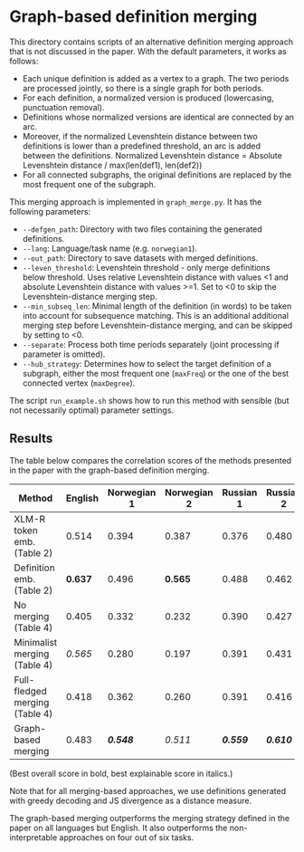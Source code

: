 # Graph-based definition merging

This directory contains scripts of an alternative definition merging approach that is not discussed in the paper. With the default parameters, it works as follows:
- Each unique definition is added as a vertex to a graph. The two periods are processed jointly, so there is a single graph for both periods.
- For each definition, a normalized version is produced (lowercasing, punctuation removal).
- Definitions whose normalized versions are identical are connected by an arc.
- Moreover, if the normalized Levenshtein distance between two definitions is lower than a predefined threshold, an arc is added between the definitions. Normalized Levenshtein distance = Absolute Levenshtein distance / max(len(def1), len(def2))
- For all connected subgraphs, the original definitions are replaced by the most frequent one of the subgraph.

This merging approach is implemented in `graph_merge.py`. It has the following parameters:
- `--defgen_path`: Directory with two files containing the generated definitions.
- `--lang`: Language/task name (e.g. `norwegian1`).
- `--out_path`: Directory to save datasets with merged definitions.
- `--leven_threshold`: Levenshtein threshold - only merge definitions below threshold. Uses relative Levenshtein distance with values <1 and absolute Levenshtein distance with values >=1. Set to <0 to skip the Levenshtein-distance merging step.
- `--min_subseq_len`: Minimal length of the definition (in words) to be taken into account for subsequence matching. This is an additional additional merging step before Levenshtein-distance merging, and can be skipped by setting to <0.
- `--separate`: Process both time periods separately (joint processing if parameter is omitted).
- `--hub_strategy`: Determines how to select the target definition of a subgraph, either the most frequent one (`maxFreq`) or the one of the best connected vertex (`maxDegree`).

The script `run_example.sh` shows how to run this method with sensible (but not necessarily optimal) parameter settings.

## Results

The table below compares the correlation scores of the methods presented in the paper with the graph-based definition merging.

| Method      | English | Norwegian 1 | Norwegian 2 | Russian 1 | Russian 2 | Russian 3 | 
| ----------- | ------- | ----------- | ----------- | --------- | --------- | --------- |
| XLM-R token emb. (Table 2)     | 0.514 | 0.394 | 0.387 | 0.376 | 0.480 | 0.457 |
| Definition emb. (Table 2)      | **0.637** | 0.496 | **0.565** | 0.488 | 0.462 | 0.504 |
| No merging (Table 4)           | 0.405 | 0.332 | 0.232 | 0.390 | 0.427 | 0.469 |
| Minimalist merging (Table 4)   | *0.565* | 0.280 | 0.197 | 0.391 | 0.431 | 0.491 |
| Full-fledged merging (Table 4) | 0.418 | 0.362 | 0.260 | 0.391 | 0.416 | 0.476 |
| Graph-based merging            | 0.483 | ***0.548*** | *0.511* | ***0.559*** | ***0.610*** | ***0.620*** |

(Best overall score in bold, best explainable score in italics.)

Note that for all merging-based approaches, we use definitions generated with greedy decoding and JS divergence as a distance measure.

The graph-based merging outperforms the merging strategy defined in the paper on all languages but English. It also outperforms the non-interpretable approaches on four out of six tasks.
